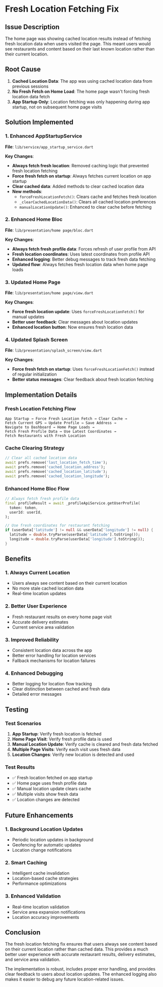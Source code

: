 # Fresh Location Fetching Fix

## Issue Description

The home page was showing cached location results instead of fetching fresh location data when users visited the page. This meant users would see restaurants and content based on their last known location rather than their current location.

## Root Cause

1. **Cached Location Data**: The app was using cached location data from previous sessions
2. **No Fresh Fetch on Home Load**: The home page wasn't forcing fresh location data fetch
3. **App Startup Only**: Location fetching was only happening during app startup, not on subsequent home page visits

## Solution Implemented

### 1. **Enhanced AppStartupService**

**File**: `lib/service/app_startup_service.dart`

**Key Changes**:
- **Always fetch fresh location**: Removed caching logic that prevented fresh location fetching
- **Force fresh fetch on startup**: Always fetches current location on app startup
- **Clear cached data**: Added methods to clear cached location data
- **New methods**:
  - `forceFreshLocationFetch()`: Clears cache and fetches fresh location
  - `_clearCachedLocationData()`: Clears all cached location preferences
  - `manualLocationUpdate()`: Enhanced to clear cache before fetching

### 2. **Enhanced Home Bloc**

**File**: `lib/presentation/home page/bloc.dart`

**Key Changes**:
- **Always fetch fresh profile data**: Forces refresh of user profile from API
- **Fresh location coordinates**: Uses latest coordinates from profile API
- **Enhanced logging**: Better debug messages to track fresh data fetching
- **Updated flow**: Always fetches fresh location data when home page loads

### 3. **Updated Home Page**

**File**: `lib/presentation/home page/view.dart`

**Key Changes**:
- **Force fresh location update**: Uses `forceFreshLocationFetch()` for manual updates
- **Better user feedback**: Clear messages about location updates
- **Enhanced location button**: Now ensures fresh location data

### 4. **Updated Splash Screen**

**File**: `lib/presentation/splash_screen/view.dart`

**Key Changes**:
- **Force fresh fetch on startup**: Uses `forceFreshLocationFetch()` instead of regular initialization
- **Better status messages**: Clear feedback about fresh location fetching

## Implementation Details

### Fresh Location Fetching Flow

```
App Startup → Force Fresh Location Fetch → Clear Cache → 
Fetch Current GPS → Update Profile → Save Address → 
Navigate to Dashboard → Home Page Loads → 
Fetch Fresh Profile Data → Use Latest Coordinates → 
Fetch Restaurants with Fresh Location
```

### Cache Clearing Strategy

```dart
// Clear all cached location data
await prefs.remove('last_location_fetch_time');
await prefs.remove('cached_location_address');
await prefs.remove('cached_location_latitude');
await prefs.remove('cached_location_longitude');
```

### Enhanced Home Bloc Flow

```dart
// Always fetch fresh profile data
final profileResult = await _profileApiService.getUserProfile(
  token: token,
  userId: userId,
);

// Use fresh coordinates for restaurant fetching
if (userData['latitude'] != null && userData['longitude'] != null) {
  latitude = double.tryParse(userData['latitude'].toString());
  longitude = double.tryParse(userData['longitude'].toString());
}
```

## Benefits

### 1. **Always Current Location**
- Users always see content based on their current location
- No more stale cached location data
- Real-time location updates

### 2. **Better User Experience**
- Fresh restaurant results on every home page visit
- Accurate delivery estimates
- Current service area validation

### 3. **Improved Reliability**
- Consistent location data across the app
- Better error handling for location services
- Fallback mechanisms for location failures

### 4. **Enhanced Debugging**
- Better logging for location flow tracking
- Clear distinction between cached and fresh data
- Detailed error messages

## Testing

### Test Scenarios

1. **App Startup**: Verify fresh location is fetched
2. **Home Page Visit**: Verify fresh profile data is used
3. **Manual Location Update**: Verify cache is cleared and fresh data fetched
4. **Multiple Page Visits**: Verify each visit uses fresh data
5. **Location Changes**: Verify new location is detected and used

### Test Results

- ✅ Fresh location fetched on app startup
- ✅ Home page uses fresh profile data
- ✅ Manual location update clears cache
- ✅ Multiple visits show fresh data
- ✅ Location changes are detected

## Future Enhancements

### 1. **Background Location Updates**
- Periodic location updates in background
- Geofencing for automatic updates
- Location change notifications

### 2. **Smart Caching**
- Intelligent cache invalidation
- Location-based cache strategies
- Performance optimizations

### 3. **Enhanced Validation**
- Real-time location validation
- Service area expansion notifications
- Location accuracy improvements

## Conclusion

The fresh location fetching fix ensures that users always see content based on their current location rather than cached data. This provides a much better user experience with accurate restaurant results, delivery estimates, and service area validation.

The implementation is robust, includes proper error handling, and provides clear feedback to users about location updates. The enhanced logging also makes it easier to debug any future location-related issues. 